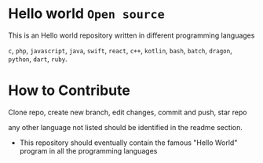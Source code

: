 # Hello world ```Open source```

This is an Hello world repository written in different programming languages


`c`, `php`, `javascript`, `java`, `swift`, `react`, `c++`, `kotlin`, `bash`, `batch`, `dragon`, `python`, `dart`, `ruby`.

# How to Contribute

Clone repo, create new branch, edit changes, commit and push,
star repo

any other language not listed should be identified in the readme section.

- This repository should eventually contain the famous "Hello World" program in all the programming languages

